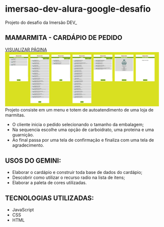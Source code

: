 # imersao-dev-alura-google-desafio
Projeto do desafio da Imersão DEV_

## MAMARMITA - CARDÁPIO DE PEDIDO

[VISUALIZAR PÁGINA](https://i-otsuka.github.io/imersao-dev-alura-google-desafio/)
![capitura de telas do projeto do desafio](https://github.com/i-otsuka/imersao-dev-alura-google-desafio/blob/c02db26ed88dc7c6a082af8a699eb67ccbdc4546/captura-de-telas-do-projeto.png)
Projeto consiste em um menu e totem de autoatendimento de uma loja de marmitas.
- O cliente inicia o pedido selecionando o tamanho da embalagem;
- Na sequencia escolhe uma opção de carboidrato, uma proteina e uma guarnição.
- Ao final passa por uma tela de confirmação e finaliza com uma tela de agradecimento.
  
## USOS DO GEMINI:
- Elaborar o cardápio e construir toda base de dados do cardápio;
- Descobrir como utilizar o recurso radio na lista de itens;
- Elaborar a paleta de cores utilizadas.

## TECNOLOGIAS UTILIZADAS:
- JavaScript
- CSS
- HTML
